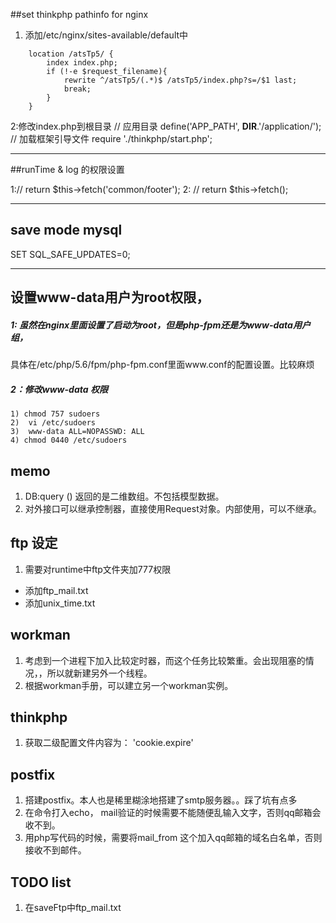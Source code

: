 ##set thinkphp pathinfo for nginx
1. 添加/etc/nginx/sites-available/default中
```
	location /atsTp5/ {
		index index.php;
		if (!-e $request_filename){
			rewrite ^/atsTp5/(.*)$ /atsTp5/index.php?s=/$1 last;
			break;
		}
	}
```

2:修改index.php到根目录
// 应用目录
define('APP_PATH', __DIR__.'/application/');
// 加载框架引导文件
require './thinkphp/start.php';

---
##runTime & log 的权限设置

 1://        return $this->fetch('common/footer');
 2: //        return $this->fetch();

---
## save mode mysql
  SET SQL_SAFE_UPDATES=0;

---
##  设置www-data用户为root权限，
##### 1: 虽然在nginx里面设置了启动为root，但是php-fpm还是为www-data用户组，
   具体在/etc/php/5.6/fpm/php-fpm.conf里面www.conf的配置设置。比较麻烦
##### 2：修改www-data 权限   
    1) chmod 757 sudoers
    2)  vi /etc/sudoers
    3)  www-data ALL=NOPASSWD: ALL
    4) chmod 0440 /etc/sudoers

## memo
1. DB:query () 返回的是二维数组。不包括模型数据。
2. 对外接口可以继承控制器，直接使用Request对象。内部使用，可以不继承。

## ftp 设定
1. 需要对runtime中ftp文件夹加777权限
  - 添加ftp_mail.txt
  - 添加unix_time.txt
  
## workman

1. 考虑到一个进程下加入比较定时器，而这个任务比较繁重。会出现阻塞的情况，，所以就新建另外一个线程。
2. 根据workman手册，可以建立另一个workman实例。

## thinkphp 
1. 获取二级配置文件内容为： 'cookie.expire'

## postfix

1. 搭建postfix。本人也是稀里糊涂地搭建了smtp服务器。。踩了坑有点多
2. 在命令打入echo， mail验证的时候需要不能随便乱输入文字，否则qq邮箱会收不到。
3. 用php写代码的时候，需要将mail_from 这个加入qq邮箱的域名白名单，否则接收不到邮件。

## TODO list
1. 在saveFtp中ftp_mail.txt